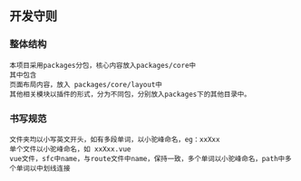 ## 开发守则

### 整体结构
    本项目采用packages分包，核心内容放入packages/core中
    其中包含
    页面布局内容，放入 packages/core/layout中
    其他相关模块以插件的形式，分为不同包，分别放入packages下的其他目录中。
    
### 书写规范
    文件夹均以小写英文开头，如有多段单词，以小驼峰命名，eg：xxXxx
    单个文件以小驼峰命名，如 xxXxx.vue
    vue文件，sfc中name，与route文件中name，保持一致，多个单词以小驼峰命名，path中多个单词以中划线连接
    